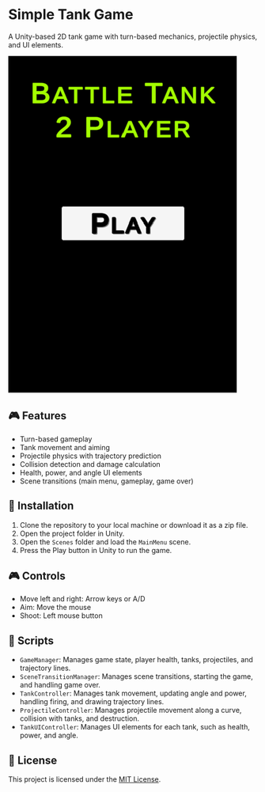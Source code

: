 # Simple Tank Game

A Unity-based 2D tank game with turn-based mechanics, projectile physics, and UI elements.

![Game Screenshot](./Images/Lobby.png)

## 🎮 Features

- Turn-based gameplay
- Tank movement and aiming
- Projectile physics with trajectory prediction
- Collision detection and damage calculation
- Health, power, and angle UI elements
- Scene transitions (main menu, gameplay, game over)

## 🚀 Installation

1. Clone the repository to your local machine or download it as a zip file.
2. Open the project folder in Unity.
3. Open the `Scenes` folder and load the `MainMenu` scene.
4. Press the Play button in Unity to run the game.

## 🎮 Controls

- Move left and right: Arrow keys or A/D
- Aim: Move the mouse
- Shoot: Left mouse button

## 📜 Scripts

- `GameManager`: Manages game state, player health, tanks, projectiles, and trajectory lines.
- `SceneTransitionManager`: Manages scene transitions, starting the game, and handling game over.
- `TankController`: Manages tank movement, updating angle and power, handling firing, and drawing trajectory lines.
- `ProjectileController`: Manages projectile movement along a curve, collision with tanks, and destruction.
- `TankUIController`: Manages UI elements for each tank, such as health, power, and angle.

## 📄 License

This project is licensed under the [MIT License](./LICENSE).
